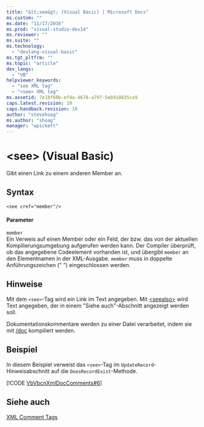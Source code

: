 ```yaml
---
title: "&lt;see&gt; (Visual Basic) | Microsoft Docs"
ms.custom: ""
ms.date: "11/17/2016"
ms.prod: "visual-studio-dev14"
ms.reviewer: ""
ms.suite: ""
ms.technology: 
  - "devlang-visual-basic"
ms.tgt_pltfrm: ""
ms.topic: "article"
dev_langs: 
  - "VB"
helpviewer_keywords: 
  - "see XML tag"
  - "<see> XML tag"
ms.assetid: 7e18f60b-ef4a-4678-a797-5eb918635ca9
caps.latest.revision: 10
caps.handback.revision: 10
author: "stevehoag"
ms.author: "shoag"
manager: "wpickett"
---
```

# &lt;see&gt; (Visual Basic)
Gibt einen Link zu einem anderen Member an.  
  
## Syntax  
  
```  
<see cref="member"/>  
```  
  
#### Parameter  
 `member`  
 Ein Verweis auf einen Member oder ein Feld, der bzw. das von der aktuellen Kompilierungsumgebung aufgerufen werden kann.  Der Compiler überprüft, ob das angegebene Codeelement vorhanden ist, und übergibt `member` an den Elementnamen in der XML\-Ausgabe.  `member` muss in doppelte Anführungszeichen \(" "\) eingeschlossen werden.  
  
## Hinweise  
 Mit dem `<see>`\-Tag wird ein Link im Text angegeben.  Mit [\<seealso\>](../../../visual-basic/language-reference/xmldoc/seealso.md) wird Text angegeben, der in einem "Siehe auch"\-Abschnitt angezeigt werden soll.  
  
 Dokumentationskommentare werden zu einer Datei verarbeitet, indem sie mit [\/doc](../../../visual-basic/reference/command-line-compiler/doc.md) kompiliert werden.  
  
## Beispiel  
 In diesem Beispiel verweist das `<see>`\-Tag im `UpdateRecord`\-Hinweisabschnitt auf die `DoesRecordExist`\-Methode.  
  
 [!CODE [VbVbcnXmlDocComments#6](../CodeSnippet/VS_Snippets_VBCSharp/VbVbcnXmlDocComments#6)]  
  
## Siehe auch  
 [XML Comment Tags](../../../visual-basic/language-reference/xmldoc/recommended-xml-tags-for-documentation-comments.md)